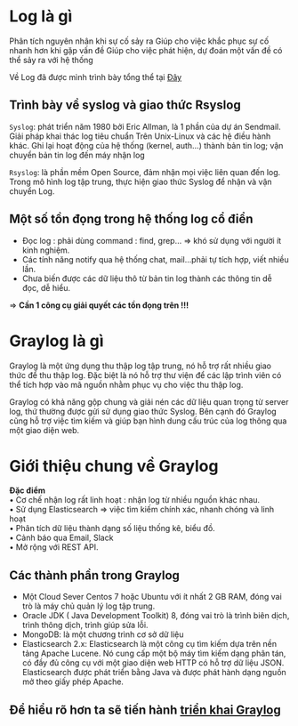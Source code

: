 # Log là gì
Phân tích nguyên nhân khi sự cố sảy ra
Giúp cho việc khắc phục sự cố nhanh hơn khi gặp vấn đề
Giúp cho việc phát hiện, dự đoán một vấn đề có thể sảy ra với hệ thống

Về Log đã được mình trình bày tổng thể tại [Đây](https://github.com/TuongICTU/ThuctapNhanHoa/blob/master/Log/01_Log-info.md)



## Trình bày về syslog và giao thức Rsyslog
`Syslog`: phát triển năm 1980 bởi Eric Allman, là 1 phần của dự án Sendmail.  
Giải pháp khai thác log tiêu chuẩn Trên Unix-Linux và các hệ điều hành khác.
Ghi lại hoạt động của hệ thống (kernel, auth...) thành bản tin log; vận chuyển bản tin log đến máy nhận log

`Rsyslog`: là phần mềm Open Source, đảm nhận mọi việc liên quan đến log.
Trong mô hình log tập trung, thực hiện giao thức Syslog để nhận và vận chuyển Log.

## Một số tồn đọng trong hệ thống log cổ điển

- Đọc log : phải dùng command : find, grep… => khó sử dụng với người ít kinh nghiệm.
- Các tính năng notify qua hệ thống chat, mail…phải tự tích hợp, viết nhiều lần.
- Chưa biến được các dữ liệu thô từ bản tin log thành các thông tin dễ đọc, dễ hiểu.

=> **Cần 1 công cụ giải quyết các tồn đọng trên !!!**

# Graylog là gì
Graylog là một ứng dụng thu thập log tập trung, nó hỗ trợ rất nhiều giao thức để thu thập log. Đặc biệt là nó hỗ trợ thư viện để các lập trình viên có thể tích hợp vào mã nguồn nhằm phục vụ cho việc thu thập log.

Graylog có khả năng gộp chung và giải nén các dữ liệu quan trọng từ server log, thứ thường được gửi sử dụng giao thức Syslog. Bên cạnh đó Graylog cũng hỗ trợ việc tìm kiếm và giúp bạn hình dung cấu trúc của log thông qua một giao diện web.

# Giới thiệu chung về Graylog

**Đặc điểm**  
• Cơ chế nhận log rất linh hoạt : nhận log từ nhiều nguồn khác nhau.  
• Sử dụng Elasticsearch => việc tìm kiếm chính xác, nhanh chóng và linh hoạt  
• Phân tích dữ liệu thành dạng số liệu thống kê, biểu đồ.  
• Cảnh báo qua Email, Slack  
• Mở rộng với REST API. 

## Các thành phần trong Graylog
- Một Cloud Sever Centos 7 hoặc Ubuntu với ít nhất 2 GB RAM, đóng vai trò là máy chủ quản lý log tập trung. 
- Oracle JDK ( Java Development Toolkit) 8, đóng vai trò là trình biên dịch, trình thông dịch, trình giúp sửa lỗi.
- MongoDB: là một chương trình cơ sở dữ liệu
- Elasticsearch 2.x: Elasticsearch là một công cụ tìm kiếm dựa trên nền tảng Apache Lucene. Nó cung cấp một bộ máy tìm kiếm dạng phân tán, có đầy đủ công cụ với một giao diện web HTTP có hỗ trợ dữ liệu JSON. Elasticsearch được phát triển bằng Java và được phát hành dạng nguồn mở theo giấy phép Apache.



## Để hiểu rõ hơn ta sẽ tiến hành [triển khai Graylog](./02_trien-khai-graylog.md)
